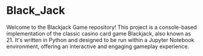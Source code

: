 # Black_Jack
Welcome to the Blackjack Game repository! This project is a console-based implementation of the classic casino card game Blackjack, also known as 21. It's written in Python and designed to be run within a Jupyter Notebook environment, offering an interactive and engaging gameplay experience.
